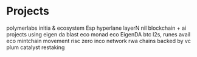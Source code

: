# Projects
polymerlabs
initia & ecosystem
Esp
hyperlane
layerN
nil
blockchain + ai
projects using eigen da
blast eco
monad eco
EigenDA
btc l2s, runes
avail eco
mintchain
movement
risc zero
inco network
rwa chains backed by vc
plum
catalyst
restaking
